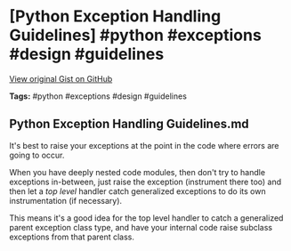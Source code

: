 # [Python Exception Handling Guidelines] #python #exceptions #design #guidelines

[View original Gist on GitHub](https://gist.github.com/Integralist/fee3c008296cb3e0a16ec8fdfcdc371b)

**Tags:** #python #exceptions #design #guidelines

## Python Exception Handling Guidelines.md

It's best to raise your exceptions at the point in the code where errors are going to occur.

When you have deeply nested code modules, then don't try to handle exceptions in-between, just raise the exception (instrument there too) and then let a _top level_ handler catch generalized exceptions to do its own instrumentation (if necessary).

This means it's a good idea for the top level handler to catch a generalized parent exception class type, and have your internal code raise subclass exceptions from that parent class.

